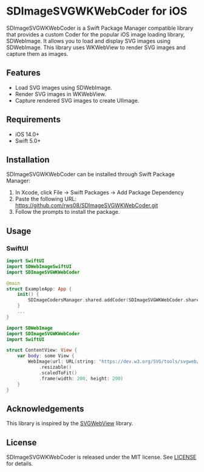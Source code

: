 # SDImageSVGWKWebCoder for iOS

SDImageSVGWKWebCoder is a Swift Package Manager compatible library that provides a custom Coder for the popular iOS image loading library, SDWebImage. It allows you to load and display SVG images using SDWebImage. This library uses WKWebView to render SVG images and capture them as images.

## Features
- Load SVG images using SDWebImage.
- Render SVG images in WKWebView.
- Capture rendered SVG images to create UIImage.

## Requirements
- iOS 14.0+
- Swift 5.0+

## Installation

SDImageSVGWKWebCoder can be installed through Swift Package Manager:

1. In Xcode, click File -> Swift Packages -> Add Package Dependency
2. Paste the following URL: https://github.com/rws08/SDImageSVGWKWebCoder.git
3. Follow the prompts to install the package.

## Usage

### SwiftUI

```swift
import SwiftUI
import SDWebImageSwiftUI
import SDImageSVGWKWebCoder

@main
struct ExampleApp: App {
    init() {
        SDImageCodersManager.shared.addCoder(SDImageSVGWKWebCoder.shared)
    }
    ...
}

import SDWebImage
import SDImageSVGWKWebCoder
import SwiftUI

struct ContentView: View {
    var body: some View {
        WebImage(url: URL(string: "https://dev.w3.org/SVG/tools/svgweb/samples/svg-files/alphachannel.svg"))
            .resizable()
            .scaledToFit()
            .frame(width: 200, height: 200)
    }
}
```

## Acknowledgements

This library is inspired by the [SVGWebView](https://github.com/ZeeZide/SVGWebView) library.

## License

SDImageSVGWKWebCoder is released under the MIT license. See [LICENSE](https://github.com/rws08/SDImageSVGWKWebCoder/blob/main/LICENSE) for details.
